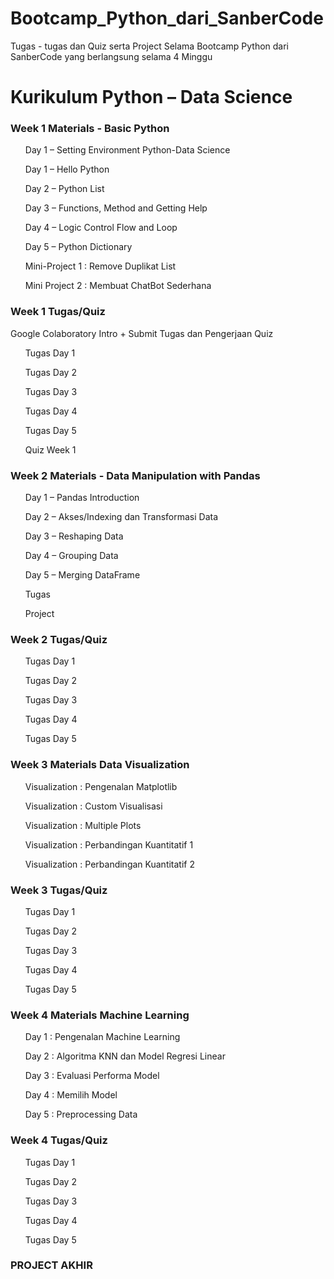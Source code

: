 # Bootcamp_Python_dari_SanberCode
Tugas - tugas dan Quiz serta Project Selama Bootcamp Python dari SanberCode yang berlangsung selama 4 Minggu

<H1>Kurikulum Python – Data Science </h1>
<h3> Week 1 Materials - Basic Python</h3>
<ul>Day 1 – Setting Environment Python-Data Science </ul>
<ul>Day 1 – Hello Python </ul>
<ul>Day 2 – Python List </ul>
<ul>Day 3 – Functions, Method and Getting Help </ul>
<ul>Day 4 – Logic Control Flow and Loop </ul>
<ul>Day 5 – Python Dictionary </ul>
<ul>Mini-Project 1 : Remove Duplikat List </ul>
<ul>Mini Project 2 : Membuat ChatBot Sederhana </ul>
<h3> Week 1 Tugas/Quiz </h3>
<p>Google Colaboratory Intro + Submit Tugas dan Pengerjaan Quiz<p>
<ul>Tugas Day 1 </ul>
<ul>Tugas Day 2 </ul>
<ul>Tugas Day 3 </ul>
<ul>Tugas Day 4 </ul>
<ul>Tugas Day 5 </ul>
<ul>Quiz Week 1 </ul>
<h3>Week 2 Materials - Data Manipulation with Pandas</h3>
<ul>Day 1 – Pandas Introduction </ul>
<ul>Day 2 – Akses/Indexing dan Transformasi Data </ul>
<ul>Day 3 – Reshaping Data</ul>
<ul>Day 4 – Grouping Data</ul>
<ul>Day 5 – Merging DataFrame</ul>
<ul>Tugas</ul>
<ul>Project</ul>
<h3>Week 2 Tugas/Quiz</h3>
<ul>Tugas Day 1</ul>
<ul>Tugas Day 2</ul>
<ul>Tugas Day 3</ul>
<ul>Tugas Day 4</ul>
<ul>Tugas Day 5</ul>
<h3>Week 3 Materials Data Visualization</h3>
<ul>Visualization : Pengenalan Matplotlib</ul>
<ul>Visualization : Custom Visualisasi</ul>
<ul>Visualization : Multiple Plots</ul>
<ul>Visualization : Perbandingan Kuantitatif 1</ul>
<ul>Visualization : Perbandingan Kuantitatif 2</ul>
<h3>Week 3 Tugas/Quiz</h3>
<ul>Tugas Day 1</ul>
<ul>Tugas Day 2</ul>
<ul>Tugas Day 3</ul>
<ul>Tugas Day 4</ul>
<ul>Tugas Day 5</ul>
<h3>Week 4 Materials Machine Learning</h3>
<ul> Day 1 : Pengenalan Machine Learning </ul>
<ul> Day 2 : Algoritma KNN dan Model Regresi Linear </ul>
<ul> Day 3 : Evaluasi Performa Model </ul>
<ul> Day 4 : Memilih Model </ul>
<ul> Day 5 : Preprocessing Data </ul>
<h3>Week 4 Tugas/Quiz</h3>
<ul>Tugas Day 1</ul>
<ul>Tugas Day 2</ul>
<ul>Tugas Day 3</ul>
<ul>Tugas Day 4</ul>
<ul>Tugas Day 5</ul>
<h3> PROJECT AKHIR </h3>
